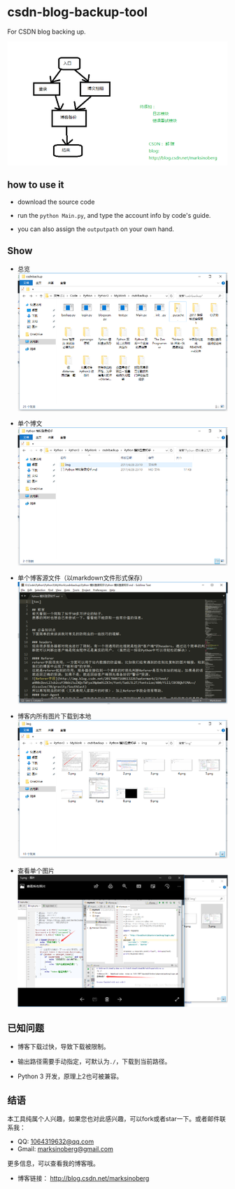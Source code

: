 # csdn-blog-backup-tool
For CSDN blog backing up.

![CSDN Blog Back up Tool](https://github.com/guoruibiao/csdn-blog-backup-tool/raw/master/imgs/csdn%E5%8D%9A%E5%AE%A2%E5%A4%87%E4%BB%BD%E5%B7%A5%E5%85%B7.png)

## how to use it

- download the source code

- run the `python Main.py`, and type the account info by code's guide.

- you can also assign the `outputpath` on your own hand.

## Show

- 总览
![运行结果](https://github.com/guoruibiao/csdn-blog-backup-tool/raw/master/imgs/1.png)


- 单个博文
![单个博文](https://github.com/guoruibiao/csdn-blog-backup-tool/raw/master/imgs/2.png)


- 单个博客源文件（以markdown文件形式保存）
![单个博客源文件（以markdown文件形式保存）](https://github.com/guoruibiao/csdn-blog-backup-tool/raw/master/imgs/3.png)


- 博客内所有图片下载到本地
![博客内所有图片下载到本地](https://github.com/guoruibiao/csdn-blog-backup-tool/raw/master/imgs/4.png)


- 查看单个图片
![查看单个图片](https://github.com/guoruibiao/csdn-blog-backup-tool/raw/master/imgs/5.png)

## 已知问题

- 博客下载过快，导致下载被限制。

- 输出路径需要手动指定，可默认为`./`，下载到当前路径。

- Python 3 开发，原理上2也可被兼容。

## 结语

本工具纯属个人兴趣，如果您也对此感兴趣，可以fork或者star一下。或者邮件联系我：

- QQ: 1064319632@qq.com
- Gmail: marksinoberg@gmail.com

更多信息，可以查看我的博客哦。
- 博客链接： http://blog.csdn.net/marksinoberg
